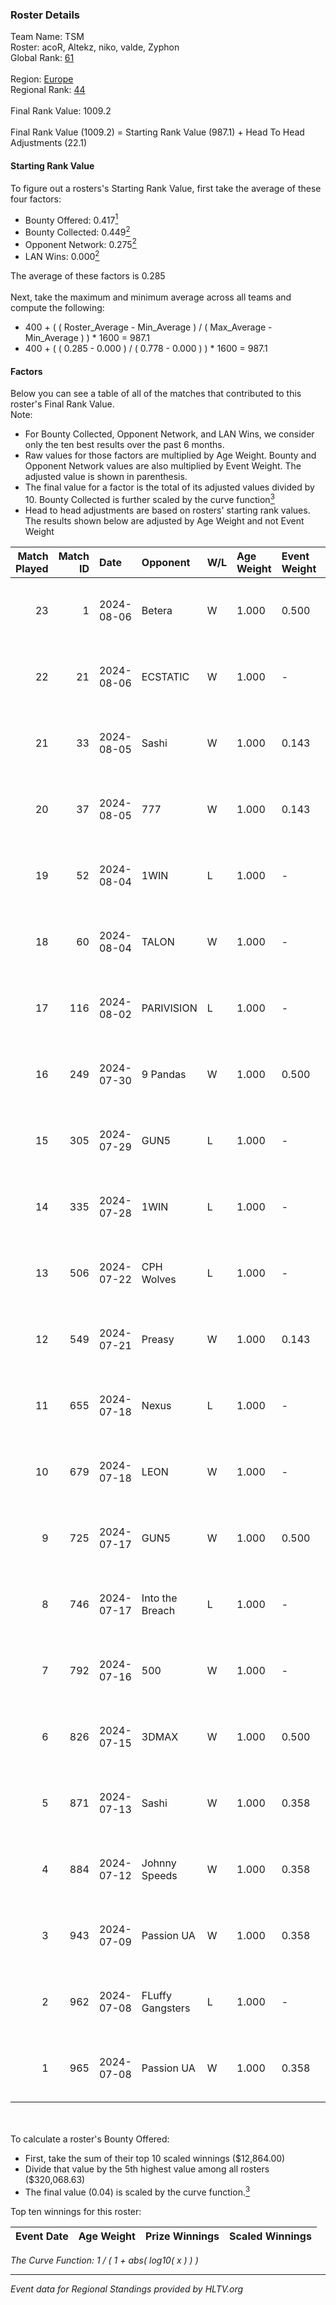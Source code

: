### Roster Details<br />
Team Name: TSM<br />
Roster: acoR, Altekz, niko, valde, Zyphon<br />
Global Rank: [61](../standings_global.md)<br />
<br />
Region: [Europe]( ../standings_europe.md)<br />
Regional Rank: [44]( ../standings_europe.md)<br />
<br />
Final Rank Value:  1009.2<br />
<br />
Final Rank Value (1009.2) = Starting Rank Value (987.1) + Head To Head Adjustments (22.1)<br />

#### Starting Rank Value<br />
To figure out a rosters's Starting Rank Value, first take the average of these four factors:<br />
- Bounty Offered: 0.417[<sup>1</sup>](#table2)
- Bounty Collected: 0.449[<sup>2</sup>](#table1)
- Opponent Network: 0.275[<sup>2</sup>](#table1)
- LAN Wins: 0.000[<sup>2</sup>](#table1)

The average of these factors is 0.285<br />
<br />
Next, take the maximum and minimum average across all teams and compute the following:<br />
- 400 + ( ( Roster_Average - Min_Average ) / ( Max_Average - Min_Average ) ) * 1600 = 987.1
- 400 + ( ( 0.285 - 0.000 ) / ( 0.778 - 0.000 ) ) * 1600 = 987.1


#### Factors<br />
Below you can see a table of all of the matches that contributed to this roster's Final Rank Value.<br />
Note:<br />

- For Bounty Collected, Opponent Network, and LAN Wins, we consider only the ten best results over the past 6 months.
- Raw values for those factors are multiplied by Age Weight. Bounty and Opponent Network values are also multiplied by Event Weight. The adjusted value is shown in parenthesis.
- The final value for a factor is the total of its adjusted values divided by 10. Bounty Collected is further scaled by the curve function[<sup>3</sup>](#curveFunction)
- Head to head adjustments are based on rosters' starting rank values. The results shown below are adjusted by Age Weight and not Event Weight
<span id="table1"></span><br />


| Match Played | Match ID | Date       | Opponent         | W/L | Age Weight | Event Weight | Bounty Collected | Opponent Network | LAN Wins  | H2H Adj. | Roster                            |
| -: | -: | :- | :- | :- | :- | :- | :- | :- | :- | -: | :- |
|           23 |        1 | 2024-08-06 | Betera           | W   | 1.000      | 0.500        | -                | 0.077 (0.038)    | 0 (0.000) |     3.55 | acoR, Altekz, niko, valde, Zyphon |
|           22 |       21 | 2024-08-06 | ECSTATIC         | W   | 1.000      | -            | -                | -                | 0 (0.000) |     2.90 | acoR, Altekz, niko, valde, Zyphon |
|           21 |       33 | 2024-08-05 | Sashi            | W   | 1.000      | 0.143        | 0.184 (0.026)    | 0.958 (0.137)    | 0 (0.000) |    23.08 | acoR, Altekz, niko, valde, Zyphon |
|           20 |       37 | 2024-08-05 | 777              | W   | 1.000      | 0.143        | 0.015 (0.002)    | -                | 0 (0.000) |     4.70 | acoR, Altekz, niko, valde, Zyphon |
|           19 |       52 | 2024-08-04 | 1WIN             | L   | 1.000      | -            | -                | -                | -         |   -14.45 | acoR, Altekz, niko, valde, Zyphon |
|           18 |       60 | 2024-08-04 | TALON            | W   | 1.000      | -            | -                | -                | 0 (0.000) |     1.12 | acoR, Altekz, niko, valde, Zyphon |
|           17 |      116 | 2024-08-02 | PARIVISION       | L   | 1.000      | -            | -                | -                | -         |    -9.83 | acoR, Altekz, niko, valde, Zyphon |
|           16 |      249 | 2024-07-30 | 9 Pandas         | W   | 1.000      | 0.500        | 0.081 (0.040)    | 0.700 (0.350)    | 0 (0.000) |    19.20 | acoR, Altekz, niko, valde, Zyphon |
|           15 |      305 | 2024-07-29 | GUN5             | L   | 1.000      | -            | -                | -                | -         |   -20.41 | acoR, Altekz, niko, valde, Zyphon |
|           14 |      335 | 2024-07-28 | 1WIN             | L   | 1.000      | -            | -                | -                | -         |   -15.74 | acoR, Altekz, niko, valde, Zyphon |
|           13 |      506 | 2024-07-22 | CPH Wolves       | L   | 1.000      | -            | -                | -                | -         |   -22.88 | acoR, Altekz, niko, valde, Zyphon |
|           12 |      549 | 2024-07-21 | Preasy           | W   | 1.000      | 0.143        | 0.008 (0.001)    | 0.216 (0.031)    | 0 (0.000) |     6.36 | acoR, Altekz, niko, valde, Zyphon |
|           11 |      655 | 2024-07-18 | Nexus            | L   | 1.000      | -            | -                | -                | -         |   -26.20 | acoR, Altekz, niko, valde, Zyphon |
|           10 |      679 | 2024-07-18 | LEON             | W   | 1.000      | -            | -                | -                | 0 (0.000) |     3.24 | acoR, Altekz, niko, valde, Zyphon |
|            9 |      725 | 2024-07-17 | GUN5             | W   | 1.000      | 0.500        | 0.072 (0.036)    | 0.550 (0.275)    | 0 (0.000) |    11.21 | acoR, Altekz, niko, valde, Zyphon |
|            8 |      746 | 2024-07-17 | Into the Breach  | L   | 1.000      | -            | -                | -                | -         |   -28.54 | acoR, Altekz, niko, valde, Zyphon |
|            7 |      792 | 2024-07-16 | 500              | W   | 1.000      | -            | -                | -                | 0 (0.000) |     0.73 | acoR, Altekz, niko, valde, Zyphon |
|            6 |      826 | 2024-07-15 | 3DMAX            | W   | 1.000      | 0.500        | 0.510 (0.255)    | 1.000 (0.500)    | -         |    26.89 | acoR, Altekz, niko, valde, Zyphon |
|            5 |      871 | 2024-07-13 | Sashi            | W   | 1.000      | 0.358        | 0.184 (0.066)    | 0.958 (0.343)    | -         |    22.30 | acoR, Altekz, niko, valde, Zyphon |
|            4 |      884 | 2024-07-12 | Johnny Speeds    | W   | 1.000      | 0.358        | 0.122 (0.044)    | 1.000 (0.358)    | -         |    24.85 | acoR, Altekz, niko, valde, Zyphon |
|            3 |      943 | 2024-07-09 | Passion UA       | W   | 1.000      | 0.358        | 0.173 (0.062)    | 1.000 (0.358)    | -         |    18.82 | acoR, Altekz, niko, valde, Zyphon |
|            2 |      962 | 2024-07-08 | FLuffy Gangsters | L   | 1.000      | -            | -                | -                | -         |   -27.57 | acoR, Altekz, niko, valde, Zyphon |
|            1 |      965 | 2024-07-08 | Passion UA       | W   | 1.000      | 0.358        | 0.173 (0.062)    | 1.000 (0.358)    | -         |    18.76 | acoR, Altekz, niko, valde, Zyphon |

<br />
<span id="table2"></span><br />
To calculate a roster's Bounty Offered:<br />

- First, take the sum of their top 10 scaled winnings ($12,864.00)
- Divide that value by the 5th highest value among all rosters ($320,068.63)
- The final value (0.04) is scaled by the curve function.[<sup>3</sup>](#curveFunction)

Top ten winnings for this roster:<br />

| Event Date | Age Weight | Prize Winnings | Scaled Winnings |
| :- | -: | :- | :- |


<span id="curveFunction"></span>_The Curve Function: 1 / ( 1 + abs( log10( x ) ) )_<br />

---
_Event data for Regional Standings provided by HLTV.org_<br />
